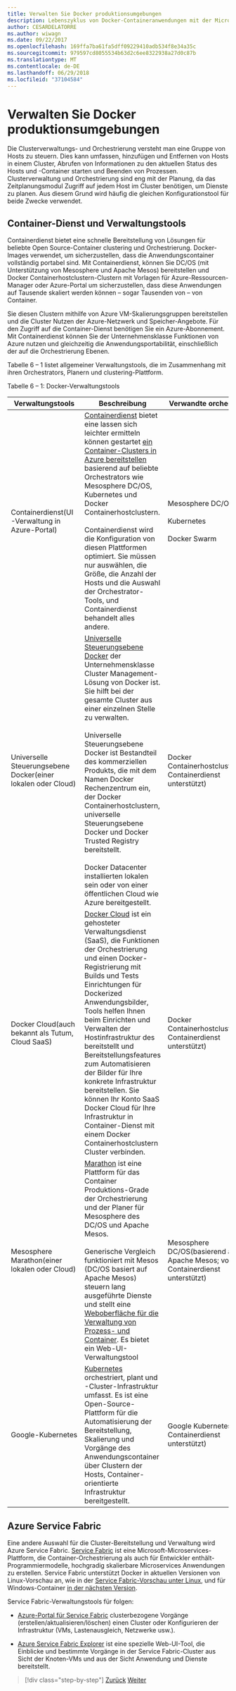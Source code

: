 ```yaml
---
title: Verwalten Sie Docker produktionsumgebungen
description: Lebenszyklus von Docker-Containeranwendungen mit der Microsoft-Plattform und Tools
author: CESARDELATORRE
ms.author: wiwagn
ms.date: 09/22/2017
ms.openlocfilehash: 169ffa7ba61fa5dff09229410adb534f8e34a35c
ms.sourcegitcommit: 979597cd8055534b63d2c6ee8322938a27d0c87b
ms.translationtype: MT
ms.contentlocale: de-DE
ms.lasthandoff: 06/29/2018
ms.locfileid: "37104584"
---
```

# <a name="manage-production-docker-environments"></a>Verwalten Sie Docker produktionsumgebungen

Die Clusterverwaltungs- und Orchestrierung versteht man eine Gruppe von Hosts zu steuern. Dies kann umfassen, hinzufügen und Entfernen von Hosts in einem Cluster, Abrufen von Informationen zu den aktuellen Status des Hosts und -Container starten und Beenden von Prozessen. Clusterverwaltung und Orchestrierung sind eng mit der Planung, da das Zeitplanungsmodul Zugriff auf jedem Host im Cluster benötigen, um Dienste zu planen. Aus diesem Grund wird häufig die gleichen Konfigurationstool für beide Zwecke verwendet.

## <a name="container-service-and-management-tools"></a>Container-Dienst und Verwaltungstools

Containerdienst bietet eine schnelle Bereitstellung von Lösungen für beliebte Open Source-Container clustering und Orchestrierung. Docker-Images verwendet, um sicherzustellen, dass die Anwendungscontainer vollständig portabel sind. Mit Containerdienst, können Sie DC/OS (mit Unterstützung von Mesosphere und Apache Mesos) bereitstellen und Docker Containerhostclustern-Clustern mit Vorlagen für Azure-Ressourcen-Manager oder Azure-Portal um sicherzustellen, dass diese Anwendungen auf Tausende skaliert werden können – sogar Tausenden von – von Container.

Sie diesen Clustern mithilfe von Azure VM-Skalierungsgruppen bereitstellen und die Cluster Nutzen der Azure-Netzwerk und Speicher-Angebote. Für den Zugriff auf die Container-Dienst benötigen Sie ein Azure-Abonnement. Mit Containerdienst können Sie der Unternehmensklasse Funktionen von Azure nutzen und gleichzeitig die Anwendungsportabilität, einschließlich der auf die Orchestrierung Ebenen.

Tabelle 6 – 1 listet allgemeiner Verwaltungstools, die im Zusammenhang mit ihren Orchestrators, Planern und clustering-Plattform.

Tabelle 6 – 1: Docker-Verwaltungstools


| Verwaltungstools      | Beschreibung           | Verwandte orchestrators |
|-----------------------|-----------------------|-----------------------|
| Containerdienst\(UI-Verwaltung in Azure-Portal) | [Containerdienst](https://azure.microsoft.com/en-us/services/container-service/) bietet eine lassen sich leichter ermitteln können gestartet [ein Container-Clusters in Azure bereitstellen](https://docs.microsoft.com/azure/container-service/dcos-swarm/container-service-deployment) basierend auf beliebte Orchestrators wie Mesosphere DC/OS, Kubernetes und Docker Containerhostclustern. <br /><br /> Containerdienst wird die Konfiguration von diesen Plattformen optimiert. Sie müssen nur auswählen, die Größe, die Anzahl der Hosts und die Auswahl der Orchestrator-Tools, und Containerdienst behandelt alles andere. | Mesosphere DC/OS <br /><br /> Kubernetes <br /><br /> Docker Swarm |
| Universelle Steuerungsebene Docker\(einer lokalen oder Cloud) | [Universelle Steuerungsebene Docker](https://docs.docker.com/v1.11/ucp/overview/) der Unternehmensklasse Cluster Management-Lösung von Docker ist. Sie hilft bei der gesamte Cluster aus einer einzelnen Stelle zu verwalten. <br /><br /> Universelle Steuerungsebene Docker ist Bestandteil des kommerziellen Produkts, die mit dem Namen Docker Rechenzentrum ein, der Docker Containerhostclustern, universelle Steuerungsebene Docker und Docker Trusted Registry bereitstellt. <br /><br /> Docker Datacenter installierten lokalen sein oder von einer öffentlichen Cloud wie Azure bereitgestellt. | Docker Containerhostclustern\(von Containerdienst unterstützt) |
| Docker Cloud\(auch bekannt als Tutum, Cloud SaaS) | [Docker Cloud](https://docs.docker.com/docker-cloud/) ist ein gehosteter Verwaltungsdienst (SaaS), die Funktionen der Orchestrierung und einen Docker-Registrierung mit Builds und Tests Einrichtungen für Dockerized Anwendungsbilder, Tools helfen Ihnen beim Einrichten und Verwalten der Hostinfrastruktur des bereitstellt und Bereitstellungsfeatures zum Automatisieren der Bilder für Ihre konkrete Infrastruktur bereitstellen. Sie können Ihr Konto SaaS Docker Cloud für Ihre Infrastruktur in Container-Dienst mit einem Docker Containerhostclustern Cluster verbinden. | Docker Containerhostclustern\(von Containerdienst unterstützt) |
| Mesosphere Marathon\(einer lokalen oder Cloud) | [Marathon](https://mesosphere.github.io/marathon/docs/marathon-ui.html) ist eine Plattform für das Container Produktions-Grade der Orchestrierung und der Planer für Mesosphere des DC/OS und Apache Mesos. <br /><br /> Generische Vergleich funktioniert mit Mesos (DC/OS basiert auf Apache Mesos) steuern lang ausgeführte Dienste und stellt eine [Weboberfläche für die Verwaltung von Prozess- und Container](https://mesosphere.github.io/marathon/docs/marathon-ui.html). Es bietet ein Web-UI-Verwaltungstool | Mesosphere DC/OS\(basierend auf Apache Mesos; vom Containerdienst unterstützt) |
| Google-Kubernetes | [Kubernetes](http://kubernetes.io/docs/user-guide/ui/#dashboard-access) orchestriert, plant und -Cluster-Infrastruktur umfasst. Es ist eine Open-Source-Plattform für die Automatisierung der Bereitstellung, Skalierung und Vorgänge des Anwendungscontainer über Clustern der Hosts, Container-orientierte Infrastruktur bereitgestellt. | Google Kubernetes\(von Containerdienst unterstützt) |

## <a name="azure-service-fabric"></a>Azure Service Fabric

Eine andere Auswahl für die Cluster-Bereitstellung und Verwaltung wird Azure Service Fabric. [Service Fabric](https://azure.microsoft.com/en-us/services/service-fabric/) ist eine Microsoft-Microservices-Plattform, die Container-Orchestrierung als auch für Entwickler enthält-Programmiermodelle, hochgradig skalierbare Microservices Anwendungen zu erstellen. Service Fabric unterstützt Docker in aktuellen Versionen von Linux-Vorschau an, wie in der [Service Fabric-Vorschau unter Linux](https://docs.microsoft.com/azure/service-fabric/service-fabric-deploy-anywhere), und für Windows-Container [in der nächsten Version](https://docs.microsoft.com/azure/service-fabric/service-fabric-containers-overview).

Service Fabric-Verwaltungstools für folgen:

-   [Azure-Portal für Service Fabric](https://docs.microsoft.com/azure/service-fabric/service-fabric-cluster-creation-via-portal) clusterbezogene Vorgänge (erstellen/aktualisieren/löschen) einen Cluster oder Konfigurieren der Infrastruktur (VMs, Lastenausgleich, Netzwerke usw.).

-   [Azure Service Fabric Explorer](https://docs.microsoft.com/azure/service-fabric/service-fabric-visualizing-your-cluster) ist eine spezielle Web-UI-Tool, die Einblicke und bestimmte Vorgänge in der Service Fabric-Cluster aus Sicht der Knoten-VMs und aus der Sicht Anwendung und Dienste bereitstellt.


>[!div class="step-by-step"]
[Zurück](run-microservices-based-applications-in-production.md)
[Weiter](monitor-containerized-application-services.md)
